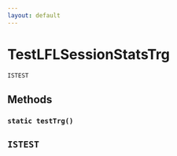 ```yaml
---
layout: default
---
```

# TestLFLSessionStatsTrg

`ISTEST`
## Methods
### `static testTrg()`

`ISTEST`
---
